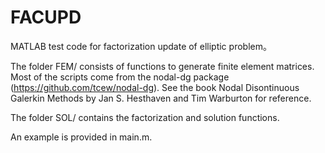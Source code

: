 # FACUPD
MATLAB test code for factorization update of elliptic problem。

The folder FEM/ consists of functions to generate finite element matrices. Most of the scripts come from the nodal-dg package (https://github.com/tcew/nodal-dg). See the book Nodal Disontinuous Galerkin Methods by Jan S. Hesthaven and Tim Warburton for reference.

The folder SOL/ contains the factorization and solution functions.

An example is provided in main.m.
